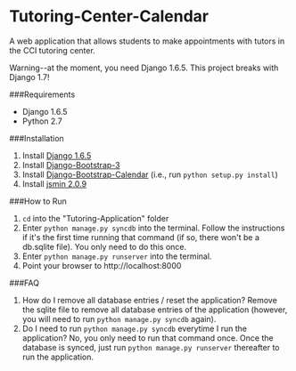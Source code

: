 Tutoring-Center-Calendar
========================

A web application that allows students to make appointments with tutors in the CCI tutoring center.

Warning--at the moment, you need Django 1.6.5. This project breaks with Django 1.7!

###Requirements
*   Django 1.6.5
*   Python 2.7


###Installation
1. Install [Django 1.6.5](https://www.djangoproject.com/)
2. Install [Django-Bootstrap-3](https://github.com/dyve/django-bootstrap3)
3. Install [Django-Bootstrap-Calendar](https://github.com/sandlbn/django-bootstrap-calendar) (i.e., run `python setup.py install`)
4. Install [jsmin 2.0.9](https://pypi.python.org/pypi/jsmin)

###How to Run
1. `cd` into the "Tutoring-Application" folder
2. Enter `python manage.py syncdb` into the terminal. Follow the instructions if it's the first time running that command (if so, there won't be a db.sqlite file). You only need to do this once.
3. Enter `python manage.py runserver` into the terminal.
4. Point your browser to http://localhost:8000


###FAQ
1. How do I remove all database entries / reset the application?
Remove the sqlite file to remove all database entries of the application (however, you will need to run `python manage.py syncdb` again).
2. Do I need to run `python manage.py syncdb` everytime I run the application?
No, you only need to run that command once. Once the database is synced, just run `python manage.py runserver` thereafter to run the application.
